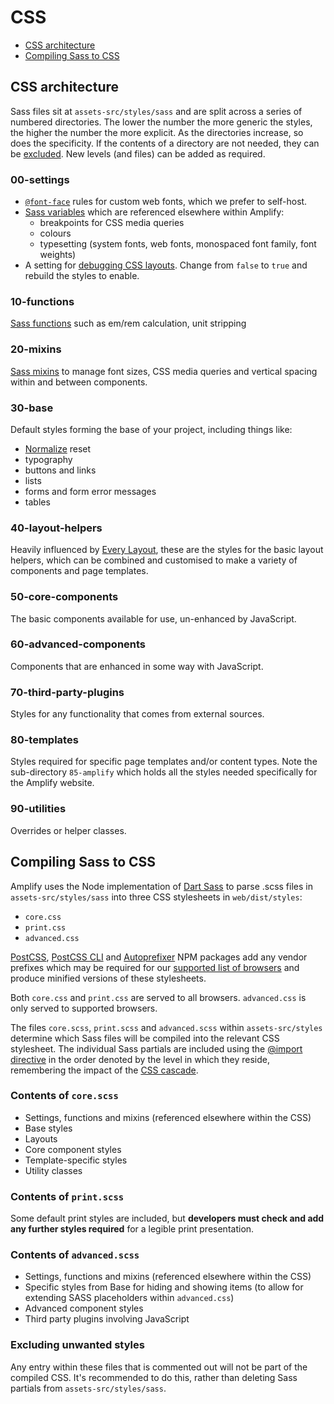 # CSS

* [CSS architecture](#css-architecture)
* [Compiling Sass to CSS](#compiling-sass-to-css)

## CSS architecture

Sass files sit at `assets-src/styles/sass` and are split across a series of numbered directories. The lower the number the more generic the styles, the higher the number the more explicit. As the directories increase, so does the specificity. If the contents of a directory are not needed, they can be [excluded](#excluding-unwanted-styles). New levels (and files) can be added as required.

### 00-settings

* [`@font-face`](https://developer.mozilla.org/en-US/docs/Web/CSS/@font-face) rules for custom web fonts, which we prefer to self-host.
* [Sass variables](https://sass-lang.com/documentation/variables) which are referenced elsewhere within Amplify:
    * breakpoints for CSS media queries
    * colours
    * typesetting (system fonts, web fonts, monospaced font family, font weights)
* A setting for [debugging CSS layouts](https://github.com/mrmrs/pesticide). Change from `false` to `true` and rebuild the styles to enable.

### 10-functions

[Sass functions](https://sass-lang.com/documentation/values/functions) such as em/rem calculation, unit stripping

### 20-mixins

[Sass mixins](https://sass-lang.com/documentation/at-rules/mixin) to manage font sizes, CSS media queries and vertical spacing within and between components.

### 30-base

Default styles forming the base of your project, including things like:

* [Normalize](https://necolas.github.io/normalize.css/) reset
* typography
* buttons and links
* lists
* forms and form error messages
* tables

### 40-layout-helpers

Heavily influenced by [Every Layout](https://every-layout.dev/), these are the styles for the basic layout helpers, which can be combined and customised to make a variety of components and page templates.

### 50-core-components

The basic components available for use, un-enhanced by JavaScript.

### 60-advanced-components

Components that are enhanced in some way with JavaScript.

### 70-third-party-plugins

Styles for any functionality that comes from external sources.

### 80-templates

Styles required for specific page templates and/or content types. Note the sub-directory `85-amplify` which holds all the styles needed specifically for the Amplify website.

### 90-utilities

Overrides or helper classes.

## Compiling Sass to CSS

Amplify uses the Node implementation of [Dart Sass](https://sass-lang.com/dart-sass) to parse .scss files in `assets-src/styles/sass` into three CSS stylesheets in `web/dist/styles`:

* `core.css`
* `print.css`
* `advanced.css`

[PostCSS](https://github.com/postcss/postcss), [PostCSS CLI](https://github.com/postcss/postcss-cli) and [Autoprefixer](https://github.com/postcss/autoprefixer) NPM packages add any vendor prefixes which may be required for our [supported list of browsers](browser-support.md) and produce minified versions of these stylesheets.

Both `core.css` and `print.css` are served to all browsers. `advanced.css` is only served to supported browsers.

The files `core.scss`, `print.scss` and `advanced.scss` within `assets-src/styles` determine which Sass files will be compiled into the relevant CSS stylesheet. The individual Sass partials are included using the [@import directive](https://sass-lang.com/documentation/at-rules/import#partials) in the order denoted by the level in which they reside, remembering the impact of the [CSS cascade](https://wattenberger.com/blog/css-cascade).

### Contents of `core.scss`

* Settings, functions and mixins (referenced elsewhere within the CSS)
* Base styles
* Layouts
* Core component styles
* Template-specific styles
* Utility classes

### Contents of `print.scss`

Some default print styles are included, but **developers must check and add any further styles required** for a legible print presentation.

### Contents of `advanced.scss`

* Settings, functions and mixins (referenced elsewhere within the CSS)
* Specific styles from Base for hiding and showing items (to allow for extending SASS placeholders within `advanced.css`)
* Advanced component styles
* Third party plugins involving JavaScript

### Excluding unwanted styles

Any entry within these files that is commented out will not be part of the compiled CSS. It's recommended to do this, rather than deleting Sass partials from `assets-src/styles/sass`.